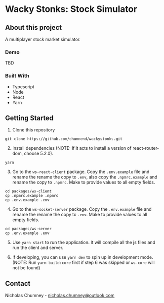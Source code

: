 # Wacky Stonks: Stock Simulator

## About this project
A multiplayer stock market simulator.

### Demo
TBD

### Built With
- Typescript
- Node
- React
- Yarn

## Getting Started
1) Clone this repository
```
git clone https://github.com/chumnend/wackystonks.git
```

2) Install dependencies (NOTE: If it acts to install a version of react-router-dom, choose 5.2.0). 
```
yarn
```

3) Go to the `ws-react-client` package. Copy the `.env.example` file and rename the  rename the copy to `.env`, also copy the `.npmrc.example` and rename the copy to `.npmrc`. Make to provide values to all empty fields.
```
cd packages/ws-client
cp .npmrc.example .npmrc
cp .env.example .env
```

4) Go to the `ws-socket-server` package. Copy the `.env.example` file and rename the  rename the copy to `.env`. Make to provide values to all empty fields.
```
cd packages/ws-server
cp .env.example .env
```

5) Use `yarn start` to run the application. It will compile all the js files and run the client and server. 

6) If developing, you can use `yarn dev` to spin up in development mode. (NOTE: Run `yarn build:core` first if step 6 was skipped or `ws-core` will not be found)

## Contact
Nicholas Chumney - [nicholas.chumney@outlook.com](nicholas.chumney@outlook.com) 
